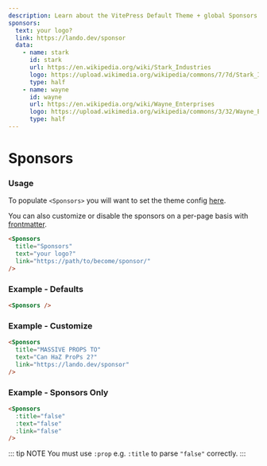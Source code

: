 ```yaml
---
description: Learn about the VitePress Default Theme + global Sponsors components.
sponsors:
  text: your logo?
  link: https://lando.dev/sponsor
  data:
    - name: stark
      id: stark
      url: https://en.wikipedia.org/wiki/Stark_Industries
      logo: https://upload.wikimedia.org/wikipedia/commons/7/7d/Stark_Industries.png
      type: half
    - name: wayne
      id: wayne
      url: https://en.wikipedia.org/wiki/Wayne_Enterprises
      logo: https://upload.wikimedia.org/wikipedia/commons/3/32/Wayne_Enterprises_%28DC_Comics_fictional_logo%29.png
      type: half
---
```


# Sponsors

### Usage

To populate `<Sponsors>` you will want to set the theme config [here](../config/config.html#sponsors).

You can also customize or disable the sponsors on a per-page basis with [frontmatter](../config/frontmatter.html#sponsors).

```html
<Sponsors
  title="Sponsors"
  text="your logo?"
  link="https://path/to/become/sponsor/"
/>
```

### Example - Defaults

```html
<Sponsors />
```

<Sponsors />

### Example - Customize


```html
<Sponsors
  title="MASSIVE PROPS TO"
  text="Can HaZ ProPs 2?"
  link="https://lando.dev/sponsor"
/>
```

<Sponsors
  title="MASSIVE PROPS TO"
  text="Can HaZ ProPs 2?"
  link="https://lando.dev/sponsor"
/>

### Example - Sponsors Only

```html
<Sponsors
  :title="false"
  :text="false"
  :link="false"
/>
```

<Sponsors
  :title="false"
  :text="false"
  :link="false"
/>

::: tip NOTE
You must use `:prop` e.g. `:title` to parse `"false"` correctly.
:::
